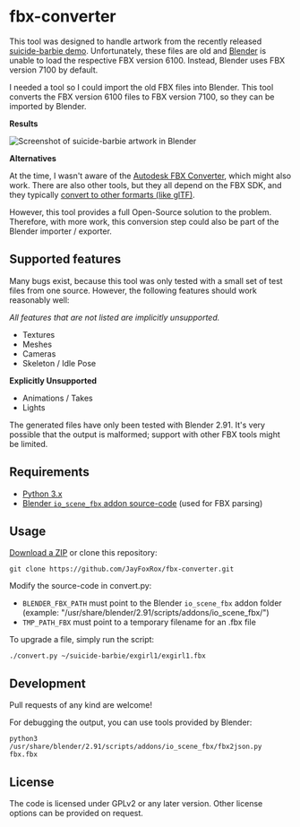 # fbx-converter

This tool was designed to handle artwork from the recently released [suicide-barbie demo](https://github.com/theblacklotus/suicide-barbie).
Unfortunately, these files are old and [Blender](https://www.blender.org/) is unable to load the respective FBX version 6100.
Instead, Blender uses FBX version 7100 by default.

I needed a tool so I could import the old FBX files into Blender.
This tool converts the FBX version 6100 files to FBX version 7100, so they can be imported by Blender.

**Results**

![Screenshot of suicide-barbie artwork in Blender](https://user-images.githubusercontent.com/360330/106110590-3552ea80-614b-11eb-87b8-1b8da3ea93c8.png)


**Alternatives**

At the time, I wasn't aware of the [Autodesk FBX Converter](https://www.autodesk.com/developer-network/platform-technologies/fbx-converter-archives), which might also work.
There are also other tools, but they all depend on the FBX SDK, and they typically [convert to other formarts (like glTF)](https://github.com/cyrillef/FBX-glTF).

However, this tool provides a full Open-Source solution to the problem.
Therefore, with more work, this conversion step could also be part of the Blender importer / exporter.


## Supported features

Many bugs exist, because this tool was only tested with a small set of test files from one source.
However, the following features should work reasonably well:


*All features that are not listed are implicitly unsupported.*

- Textures
- Meshes
- Cameras
- Skeleton / Idle Pose

**Explicitly Unsupported**

- Animations / Takes
- Lights


The generated files have only been tested with Blender 2.91.
It's very possible that the output is malformed; support with other FBX tools might be limited.


## Requirements

- [Python 3.x](https://www.python.org/)
- [Blender `io_scene_fbx` addon source-code](https://github.com/blender/blender-addons/tree/master/io_scene_fbx) (used for FBX parsing)


## Usage

[Download a ZIP](https://github.com/JayFoxRox/fbx-converter/archive/master.zip) or clone this repository:

```
git clone https://github.com/JayFoxRox/fbx-converter.git
```

Modify the source-code in convert.py:

- `BLENDER_FBX_PATH` must point to the Blender `io_scene_fbx` addon folder (example: "/usr/share/blender/2.91/scripts/addons/io_scene_fbx/")
- `TMP_PATH_FBX` must point to a temporary filename for an .fbx file

To upgrade a file, simply run the script:

```
./convert.py ~/suicide-barbie/exgirl1/exgirl1.fbx 
```


## Development

Pull requests of any kind are welcome!

For debugging the output, you can use tools provided by Blender:

```
python3 /usr/share/blender/2.91/scripts/addons/io_scene_fbx/fbx2json.py fbx.fbx 
```


## License

The code is licensed under GPLv2 or any later version.
Other license options can be provided on request.
